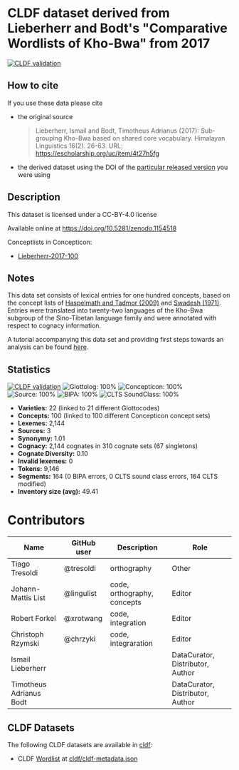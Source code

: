 # CLDF dataset derived from Lieberherr and Bodt's "Comparative Wordlists of Kho-Bwa" from 2017

[![CLDF validation](https://github.com/lexibank/lieberherrkhobwa/workflows/CLDF-validation/badge.svg)](https://github.com/lexibank/lieberherrkhobwa/actions?query=workflow%3ACLDF-validation)

## How to cite

If you use these data please cite
- the original source
  > Lieberherr, Ismail and Bodt, Timotheus Adrianus (2017): Sub-grouping Kho-Bwa based on shared core vocabulary. Himalayan Linguistics 16(2). 26-63. URL: https://escholarship.org/uc/item/4t27h5fg
- the derived dataset using the DOI of the [particular released version](../../releases/) you were using

## Description


This dataset is licensed under a CC-BY-4.0 license

Available online at https://doi.org/10.5281/zenodo.1154518


Conceptlists in Concepticon:
- [Lieberherr-2017-100](https://concepticon.clld.org/contributions/Lieberherr-2017-100)
## Notes

This data set consists of lexical entries for one hundred
concepts, based on the concept lists of [Haspelmath and Tadmor (2009)](https://concepticon.clld.org/contributions/Haspelmath-2009-1460) and [Swadesh (1971)](https://concepticon.clld.org/contributions/Swadesh-1971-100).
Entries were translated into twenty-two languages of the Kho-Bwa subgroup of the Sino-Tibetan language family and were annotated with respect to cognacy information.

A tutorial accompanying this data set and providing first steps towards an analysis can be found [here](https://github.com/lexibank/phylogenetics-data-management-tutorial/blob/master/Tutorial.md).



## Statistics


[![CLDF validation](https://github.com/lexibank/lieberherrkhobwa/workflows/CLDF-validation/badge.svg)](https://github.com/lexibank/lieberherrkhobwa/actions?query=workflow%3ACLDF-validation)
![Glottolog: 100%](https://img.shields.io/badge/Glottolog-100%25-brightgreen.svg "Glottolog: 100%")
![Concepticon: 100%](https://img.shields.io/badge/Concepticon-100%25-brightgreen.svg "Concepticon: 100%")
![Source: 100%](https://img.shields.io/badge/Source-100%25-brightgreen.svg "Source: 100%")
![BIPA: 100%](https://img.shields.io/badge/BIPA-100%25-brightgreen.svg "BIPA: 100%")
![CLTS SoundClass: 100%](https://img.shields.io/badge/CLTS%20SoundClass-100%25-brightgreen.svg "CLTS SoundClass: 100%")

- **Varieties:** 22 (linked to 21 different Glottocodes)
- **Concepts:** 100 (linked to 100 different Concepticon concept sets)
- **Lexemes:** 2,144
- **Sources:** 3
- **Synonymy:** 1.01
- **Cognacy:** 2,144 cognates in 310 cognate sets (67 singletons)
- **Cognate Diversity:** 0.10
- **Invalid lexemes:** 0
- **Tokens:** 9,146
- **Segments:** 164 (0 BIPA errors, 0 CLTS sound class errors, 164 CLTS modified)
- **Inventory size (avg):** 49.41

# Contributors

Name | GitHub user | Description | Role
--- | --- | --- | --- |
Tiago Tresoldi | @tresoldi | orthography | Other
Johann-Mattis List | @lingulist | code, orthography, concepts | Editor
Robert Forkel | @xrotwang | code, integration | Editor
Christoph Rzymski | @chrzyki | code, integraration | Editor
Ismail Lieberherr | | | DataCurator, Distributor, Author
Timotheus Adrianus Bodt | | | DataCurator, Distributor, Author




## CLDF Datasets

The following CLDF datasets are available in [cldf](cldf):

- CLDF [Wordlist](https://github.com/cldf/cldf/tree/master/modules/Wordlist) at [cldf/cldf-metadata.json](cldf/cldf-metadata.json)